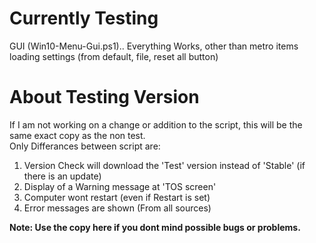 # Currently Testing
GUI (Win10-Menu-Gui.ps1).. Everything Works, other than metro items loading settings (from default, file, reset all button)

# About Testing Version
If I am not working on a change or addition to the script, this will be the same exact copy as the non test.<br />
Only Differances between script are:
1. Version Check will download the 'Test' version instead of 'Stable' (if there is an update)
2. Display of a Warning message at 'TOS screen'
3. Computer wont restart (even if Restart is set)
4. Error messages are shown (From all sources)

**Note: Use the copy here if you dont mind possible bugs or problems.**<br />

